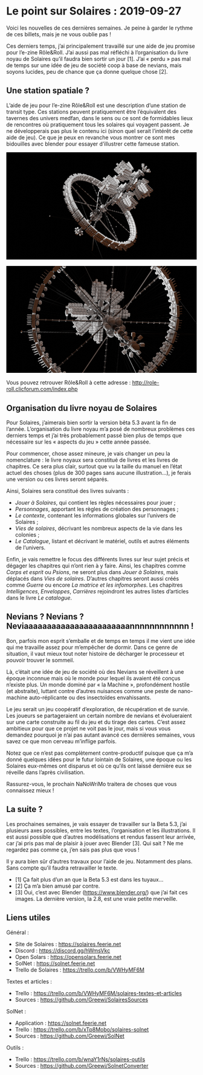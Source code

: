 # Le point sur Solaires : 2019-09-27

Voici les nouvelles de ces dernières semaines. Je peine à garder le rythme de ces billets, mais je ne vous oublie pas !

Ces derniers temps, j’ai principalement travaillé sur une aide de jeu promise pour l’e-zine Rôle&Roll. J’ai aussi pas mal réfléchi à l’organisation du livre noyau de Solaires qu’il faudra bien sortir un jour [1]. J’ai « perdu » pas mal de temps sur une idée de jeu de société coop à base de nevians, mais soyons lucides, peu de chance que ça donne quelque chose [2].

## Une station spatiale ?

L’aide de jeu pour l’e-zine Rôle&Roll est une description d’une station de transit type. Ces stations peuvent pratiquement être l’équivalent des tavernes des univers medfan, dans le sens ou ce sont de formidables lieux de rencontres où pratiquement tous les solaires qui voyagent passent. Je ne développerais pas plus le contenu ici (sinon quel serait l’intérêt de cette aide de jeu). Ce que je peux en revanche vous montrer ce sont mes bidouilles avec blender pour essayer d’illustrer cette fameuse station.

![Rendu 3D de la station de transit](./illustrations/rendu_station_transit1.png)

![Rendu 3D de la station de transit](./illustrations/rendu_station_transit2.png)

Vous pouvez retrouver Rôle&Roll à cette adresse : http://role-roll.clicforum.com/index.php

## Organisation du livre noyau de Solaires

Pour Solaires, j’aimerais bien sortir la version bêta 5.3 avant la fin de l’année. L’organisation du livre noyau m’a posé de nombreux problèmes ces derniers temps et j’ai très probablement passé bien plus de temps que nécessaire sur les « aspects du jeu » cette année passée.

Pour commencer, chose assez mineure, je vais changer un peu la nomenclature : le livre noyaux sera constitué de livres et les livres de chapitres. Ce sera plus clair, surtout que vu la taille du manuel en l’état actuel des choses (plus de 300 pages sans aucune illustration…), je ferais une version ou ces livres seront séparés.

Ainsi, Solaires sera constitué des livres suivants :
* *Jouer à Solaires*, qui contient les règles nécessaires pour jouer ;
* *Personnages*, apportant les règles de création des personnages ;
* *Le contexte*, contenant les informations globales sur l’univers de Solaires ;
* *Vies de solaires*, décrivant les nombreux aspects de la vie dans les colonies ;
* *Le Catalogue*, listant et décrivant le matériel, outils et autres éléments de l’univers.

Enfin, je vais remettre le focus des différents livres sur leur sujet précis et dégager les chapitres qui n’ont rien à y faire. Ainsi, les chapitres comme *Corps et esprit* ou *Psions*, ne seront plus dans *Jouer à Solaires*, mais déplacés dans *Vies de solaires*. D’autres chapitres seront aussi créés comme *Guerre* ou encore *La matrice et les infomorphes*. Les chapitres *Intelligences*, *Enveloppes*, *Carrières* rejoindront les autres listes d’articles dans le livre *Le catalogue*.

## Nevians ? Nevians ? Neviaaaaaaaaaaaaaaaaaaaaaaannnnnnnnnnnn !

Bon, parfois mon esprit s’emballe et de temps en temps il me vient une idée qui me travaille assez pour m’empêcher de dormir. Dans ce genre de situation, il vaut mieux tout noter histoire de décharger le processeur et pouvoir trouver le sommeil.

Là, c’était une idée de jeu de société où des Nevians se réveillent à une époque inconnue mais où le monde pour lequel ils avaient été conçus n’existe plus. Un monde dominé par « la Machine », profondément hostile (et abstraite), luttant contre d’autres nuisances comme une peste de nano-machine auto-réplicante ou des insectoïdes envahissants.

Le jeu serait un jeu coopératif d’exploration, de récupération et de survie. Les joueurs se partageraient un certain nombre de nevians et évolueraient sur une carte construite au fil du jeu et du tirage des cartes. C’est assez ambitieux pour que ce projet ne voit pas le jour, mais si vous vous demandez pourquoi je n’ai pas autant avancé ces dernières semaines, vous savez ce que mon cerveau m’inflige parfois.

Notez que ce n’est pas complètement contre-productif puisque que ça m’a donné quelques idées pour le futur lointain de Solaires, une époque ou les Solaires eux-mêmes ont disparus et où ce qu’ils ont laissé dernière eux se réveille dans l’après civilisation.

Rassurez-vous, le prochain NaNoWriMo traitera de choses que vous connaissez mieux !

## La suite ?

Les prochaines semaines, je vais essayer de travailler sur la Beta 5.3, j’ai plusieurs axes possibles, entre les textes, l’organisation et les illustrations. Il est aussi possible que d’autres modélisations et rendus fassent leur arrivée, car j’ai pris pas mal de plaisir à jouer avec Blender [3]. Qui sait ? Ne me regardez pas comme ça, j’en sais pas plus que vous !

Il y aura bien sûr d’autres travaux pour l’aide de jeu. Notamment des plans. Sans compte qu’il faudra retravailler le texte.

* [1] Ça fait plus d’un an que la Beta 5.3 est dans les tuyaux…
* [2] Ça m’a bien amusé par contre.
* [3] Oui, c’est avec Blender (https://www.blender.org/) que j’ai fait ces images. La dernière version, la 2.8, est une vraie petite merveille.

## Liens utiles

Général :
* Site de Solaires : https://solaires.feerie.net
* Discord : https://discord.gg/hWmsVkc
* Open Solars : https://opensolars.feerie.net
* SolNet : https://solnet.feerie.net
* Trello de Solaires : https://trello.com/b/VWHyMF6M

Textes et articles :
* Trello : https://trello.com/b/VWHyMF6M/solaires-textes-et-articles
* Sources : https://github.com/Greewi/SolairesSources

SolNet :
* Application : https://solnet.feerie.net
* Trello : https://trello.com/b/xTp8Mobo/solaires-solnet
* Sources : https://github.com/Greewi/SolNet

Outils :
* Trello : https://trello.com/b/wnaY1rNs/solaires-outils
* Sources : https://github.com/Greewi/SolnetConverter